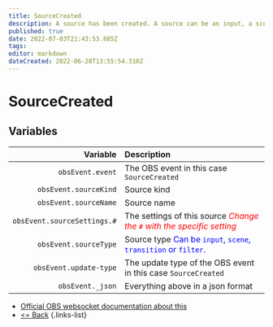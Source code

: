 ```yaml
---
title: SourceCreated
description: A source has been created. A source can be an input, a scene or a transition.
published: true
date: 2022-07-03T21:43:53.885Z
tags: 
editor: markdown
dateCreated: 2022-06-28T13:55:54.310Z
---
```


# SourceCreated

## Variables

| Variable | Description |
|---------:|:------------|
| `obsEvent.event` | The OBS event in this case `SourceCreated`
| `obsEvent.sourceKind` | Source kind
| `obsEvent.sourceName` | Source name
| `obsEvent.sourceSettings.#` | The settings of this source  <span style="color:red">*Change the `#` with the specific setting*</span>
| `obsEvent.sourceType` | Source type <span style="color:blue">Can be `input`, `scene`, `transition` or `filter`.</span>
| `obsEvent.update-type` | The update type of the OBS event in this case `SourceCreated`
| `obsEvent._json` | Everything above in a json format

* [Official OBS websocket documentation about this](https://github.com/obsproject/obs-websocket/blob/4.x-current/docs/generated/protocol.md#sourcecreated)
* [<= Back](/en/Broadcasters/OBS/)
{.links-list}